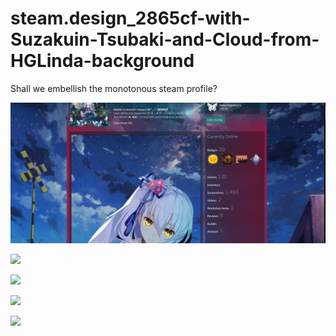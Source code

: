 # steam.design_2865cf-with-Suzakuin-Tsubaki-and-Cloud-from-HGLinda-background 
Shall we embellish the monotonous steam profile?

![](https://github.com/ShiyunKong/steam.design_2865cf-with-Suzakuin-Tsubaki-and-Cloud-from-HGLinda-background/blob/5c4735cbca622a14a29977a423c86d8506506c20/steam%20profile%20screenshot.png?raw=true)

![](https://github.com/ShiyunKong/steam.design_2865cf-with-Suzakuin-Tsubaki-and-Cloud-from-HGLinda-background/blob/d01067d1d2ccedc42052f94675097d49e7e8930e/Artwork_Featured_1.png?raw=true)

![](https://github.com/ShiyunKong/steam.design_2865cf-with-Suzakuin-Tsubaki-and-Cloud-from-HGLinda-background/blob/d01067d1d2ccedc42052f94675097d49e7e8930e/Artwork_Featured_2.png?raw=true)

![](https://github.com/ShiyunKong/steam.design_2865cf-with-Suzakuin-Tsubaki-and-Cloud-from-HGLinda-background/blob/d01067d1d2ccedc42052f94675097d49e7e8930e/Artwork_Featured_3.png?raw=true)

![](https://github.com/ShiyunKong/steam.design_2865cf-with-Suzakuin-Tsubaki-and-Cloud-from-HGLinda-background/blob/d01067d1d2ccedc42052f94675097d49e7e8930e/Artwork_Featured_4.png?raw=true)

